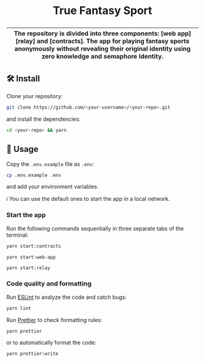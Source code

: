 <p align="center">
    <h1 align="center">
        True Fantasy Sport
 
</p>

| The repository is divided into three components: [web app] [relay] and [contracts]. The app for playing fantasy sports anonymously without revealing their original identity using zero knowledge and semaphore Identity. |
| ------------------------------------------------------------------------------------------------------------------------------------------------------------------------------------------------------------------------- |

## 🛠 Install

Clone your repository:

```bash
git clone https://github.com/<your-username>/<your-repo>.git
```

and install the dependencies:

```bash
cd <your-repo> && yarn
```

## 📜 Usage

Copy the `.env.example` file as `.env`:

```bash
cp .env.example .env
```

and add your environment variables.

ℹ️ You can use the default ones to start the app in a local network.

### Start the app

Run the following commands sequentially in three separate tabs of the terminal:

```bash
yarn start:contracts
```

```bash
yarn start:web-app
```

```bash
yarn start:relay
```

### Code quality and formatting

Run [ESLint](https://eslint.org/) to analyze the code and catch bugs:

```bash
yarn lint
```

Run [Prettier](https://prettier.io/) to check formatting rules:

```bash
yarn prettier
```

or to automatically format the code:

```bash
yarn prettier:write
```


